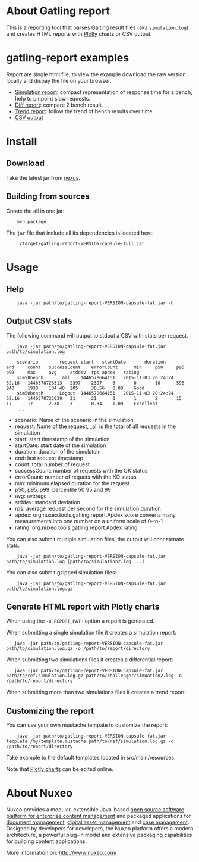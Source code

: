 # About Gatling report

This is a reporting tool that parses [Galting](http://gatling.io/) result files (aka `simulation.log`) and creates HTML 
reports with [Plotly](https://plot.ly/) charts or CSV output.


# gatling-report examples

Report are single html file, to view the example download the raw version locally and dispay the file 
on your browser. 

- [Simulation report](https://min.gitcdn.link/repo/nuxeo/gatling-report/master/docs/simulation-1/index.html): compact representation of response time for a
bench, help to pinpoint slow requests.
- [Diff report](https://min.gitcdn.link/repo/nuxeo/gatling-report/master/docs/diff-sim1-vs-sim2/index.html): compare 2 bench result.
- [Trend report](https://min.gitcdn.link/repo/nuxeo/gatling-report/master/docs/trend-sim1-10/index.html): follow the trend of bench results over time.
- [CSV output](./docs/sim1-10.csv)

# Install

## Download

Take the latest jar from [nexus](http://maven.nuxeo.org/nexus/#nexus-search;quick~gatling-report).

## Building from sources

Create the all in one jar:

        mvn package

The `jar` file that include all its dependencies is located here:

        ./target/gatling-report-VERSION-capsule-full.jar

# Usage

## Help

        java -jar path/to/gatling-report-VERSION-capsule-fat.jar -h

## Output CSV stats

The following command will output to stdout a CSV with stats per request.

        java -jar path/to/gatling-report-VERSION-capsule-fat.jar path/to/simulation.log
        
        scenario        request start   startDate       duration        end     count   successCount    errorCount      min     p50     p95     p99     max     avg     stddev  rps	apdex	rating
        sim50bench      _all    1446578664151   2015-11-03 20:24:24     62.16   1446578726313   2397    2397    0       0       10      598     940     1938    104.40  205     38.56	0.88	Good
        sim50bench      Logout  1446578664151   2015-11-03 20:24:24     62.16   1446578725039   21      21      0       1       2       15      17      17      2.38    3       0.34	1.00	Excellent
        ...

 - scenario: Name of the scenario in the simulation
 - request: Name of the request, _all is the total of all requests in the simulation
 - start: start timestamp of the simulation 
 - startDate: start date of the simulation
 - duration: duration of the simulatoin
 - end: last request timestamp
 - count: total number of request
 - successCount: number of requests with the OK status
 - errorCount: number of requets with the KO status
 - min: minimum elapsed duration for the request
 - p50, p95, p99: percentile 50 95 and 99
 - avg: average
 - stddev: standard deviation
 - rps: average request per second for the simulation duration
 - apdex: org.nuxeo.tools.gatling.report.Apdex score converts many measurements into one number on a uniform scale of 0-to-1
 - rating: org.nuxeo.tools.gatling.report.Apdex rating

You can also submit multiple simulation files, the output will concatenate stats. 

        java -jar path/to/gatling-report-VERSION-capsule-fat.jar path/to/simulation.log [path/to/simulation2.log ...]


You can also submit gzipped simulation files:

        java -jar path/to/gatling-report-VERSION-capsule-fat.jar path/to/simulation.log.gz
         

        
## Generate HTML report with Plotly charts

When using the `-o REPORT_PATH` option a report is generated.
 
When submitting a single simulation file it creates a simulation report:
 
       java -jar path/to/gatling-report-VERSION-capsule-fat.jar path/to/simulation.log.gz -o /path/to/report/directory

 
When submitting two simulations files it creates a differential report:


       java -jar path/to/gatling-report-VERSION-capsule-fat.jar path/to/ref/simulation.log.gz path/to/challenger/simuation2.log -o /path/to/report/directory

When submitting more than two simulations files it creates a trend report.


## Customizing the report

You can use your own mustache tempate to customize the report:

        java -jar path/to/gatling-report-VERSION-capsule-fat.jar --template /my/template.mustache path/to/ref/simulation.log.gz -o /path/to/report/directory

Take example to the default templates located in src/main/resources.

Note that [Plotly charts](https://plot.ly/) can be edited online.

# About Nuxeo

Nuxeo provides a modular, extensible Java-based
[open source software platform for enterprise content management](http://www.nuxeo.com/en/products/ep)
and packaged applications for
[document management](http://www.nuxeo.com/en/products/document-management),
[digital asset management](http://www.nuxeo.com/en/products/dam) and
[case management](http://www.nuxeo.com/en/products/case-management). Designed
by developers for developers, the Nuxeo platform offers a modern
architecture, a powerful plug-in model and extensive packaging
capabilities for building content applications.

More information on: <http://www.nuxeo.com/>
